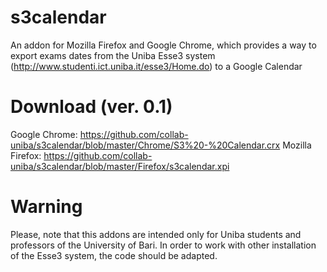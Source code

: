 s3calendar
==========

An addon for Mozilla Firefox and Google Chrome, which provides a way to export exams dates from the Uniba Esse3 system (http://www.studenti.ict.uniba.it/esse3/Home.do) to a Google Calendar

Download (ver. 0.1)
========
Google Chrome: https://github.com/collab-uniba/s3calendar/blob/master/Chrome/S3%20-%20Calendar.crx
Mozilla Firefox: https://github.com/collab-uniba/s3calendar/blob/master/Firefox/s3calendar.xpi

Warning
=======
Please, note that this addons are intended only for Uniba students and professors of the University of Bari. In order to work with other installation of the Esse3 system, the code should be adapted.
